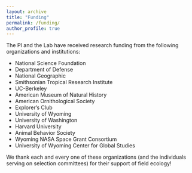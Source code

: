```yaml
---
layout: archive
title: "Funding"
permalink: /funding/
author_profile: true
---
```


The PI and the Lab have received research funding from the following organizations and institutions:

* National Science Foundation
* Department of Defense
* National Geographic
* Smithsonian Tropical Research Institute
* UC-Berkeley
* American Museum of Natural History
* American Ornithological Society
* Explorer’s Club
* University of Wyoming
* University of Washington
* Harvard University
* Animal Behavior Society
* Wyoming NASA Space Grant Consortium
* University of Wyoming Center for Global Studies

We thank each and every one of these organizations (and the individuals serving on selection committees) for their support of field ecology!
